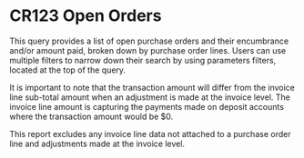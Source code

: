 # CR123 Open Orders

This query provides a list of open purchase orders and their encumbrance and/or amount paid, broken down by purchase order lines. 
Users can use multiple filters to narrow down their search by using parameters filters, located at the top of the query.

It is important to note that the transaction amount will differ from the invoice line sub-total amount when an adjustment is made at the invoice level. The invoice line amount is capturing the payments made on deposit accounts where the transaction amount would be $0. 

This report excludes any invoice line data not attached to a purchase order line and adjustments made at the invoice level.


